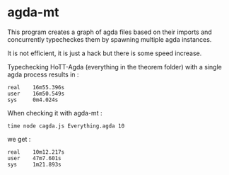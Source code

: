 # agda-mt

This program creates a graph of agda files based on their imports and concurrently typecheckes them by spawning multiple agda instances.

It is not efficient, it is just a hack but there is some speed increase.

Typechecking HoTT-Agda (everything in the theorem folder) with a single agda process results in :


```
real    16m55.396s
user    16m50.549s
sys     0m4.024s
```

When checking it with agda-mt :

```
time node cagda.js Everything.agda 10
```

we get :

```
real    10m12.217s
user    47m7.601s
sys     1m21.893s
```

